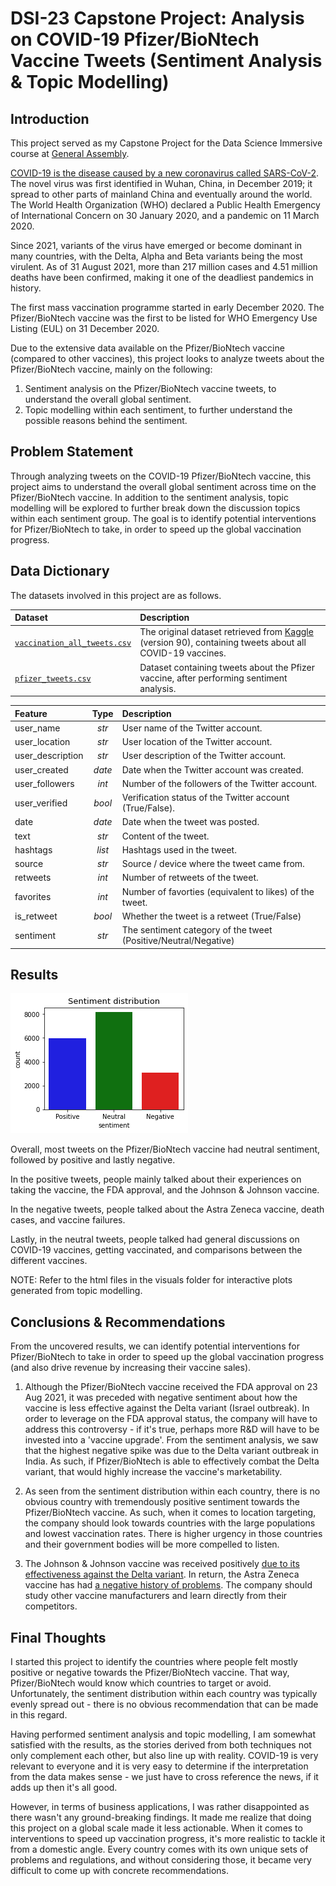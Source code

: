 # DSI-23 Capstone Project: Analysis on COVID-19 Pfizer/BioNtech Vaccine Tweets (Sentiment Analysis & Topic Modelling)

## Introduction

This project served as my Capstone Project for the Data Science Immersive course at [General Assembly](https://generalassemb.ly/).

[COVID-19 is the disease caused by a new coronavirus called SARS-CoV-2](https://www.who.int/emergencies/diseases/novel-coronavirus-2019/question-and-answers-hub/q-a-detail/coronavirus-disease-covid-19). The novel virus was first identified in Wuhan, China, in December 2019; it spread to other parts of mainland China and eventually around the world. The World Health Organization (WHO) declared a Public Health Emergency of International Concern on 30 January 2020, and a pandemic on 11 March 2020. 

Since 2021, variants of the virus have emerged or become dominant in many countries, with the Delta, Alpha and Beta variants being the most virulent. As of 31 August 2021, more than 217 million cases and 4.51 million deaths have been confirmed, making it one of the deadliest pandemics in history. 

The first mass vaccination programme started in early December 2020. The Pfizer/BioNtech vaccine was the first to be listed for WHO Emergency Use Listing (EUL) on 31 December 2020.

Due to the extensive data available on the Pfizer/BioNtech vaccine (compared to other vaccines), this project looks to analyze tweets about the Pfizer/BioNtech vaccine, mainly on the following:
1. Sentiment analysis on the Pfizer/BioNtech vaccine tweets, to understand the overall global sentiment. 
2. Topic modelling within each sentiment, to further understand the possible reasons behind the sentiment. 

## Problem Statement

Through analyzing tweets on the COVID-19 Pfizer/BioNtech vaccine, this project aims to understand the overall global sentiment across time on the Pfizer/BioNtech vaccine. In addition to the sentiment analysis, topic modelling will be explored to further break down the discussion topics within each sentiment group. The goal is to identify potential interventions for Pfizer/BioNtech to take, in order to speed up the global vaccination progress.

## Data Dictionary

The datasets involved in this project are as follows. 

|Dataset|Description|
|:---|:---|
|[`vaccination_all_tweets.csv`](https://github.com/JeffreyPrasetio/DSI-23-Capstone-Project/blob/main/data/vaccination_all_tweets.csv)|The original dataset retrieved from [Kaggle](https://www.kaggle.com/gpreda/all-covid19-vaccines-tweets/metadata) (version 90), containing tweets about all COVID-19 vaccines.| 
|[`pfizer_tweets.csv`](https://github.com/JeffreyPrasetio/DSI-23-Capstone-Project/blob/main/data/pfizer_tweets.csv)|Dataset containing tweets about the Pfizer vaccine, after performing sentiment analysis.| 

|Feature|Type|Description|
|:---|:---:|:---|
|user_name|*str*|User name of the Twitter account.| 
|user_location|*str*|User location of the Twitter account.| 
|user_description|*str*|User description of the Twitter account.| 
|user_created|*date*|Date when the Twitter account was created.| 
|user_followers|*int*|Number of the followers of the Twitter account.| 
|user_verified|*bool*|Verification status of the Twitter account (True/False).| 
|date|*date*|Date when the tweet was posted.| 
|text|*str*|Content of the tweet.| 
|hashtags|*list*|Hashtags used in the tweet.| 
|source|*str*|Source / device where the tweet came from.| 
|retweets|*int*|Number of retweets of the tweet.| 
|favorites|*int*|Number of favorties (equivalent to likes) of the tweet.| 
|is_retweet|*bool*|Whether the tweet is a retweet (True/False) | 
|sentiment|*str*|The sentiment category of the tweet (Positive/Neutral/Negative)| 

## Results

![sentiment_distribution.png](https://github.com/JeffreyPrasetio/DSI-23-Capstone-Project/blob/main/visuals/sentiment%20distribution.png)

Overall, most tweets on the Pfizer/BioNtech vaccine had neutral sentiment, followed by positive and lastly negative.

In the positive tweets, people mainly talked about their experiences on taking the vaccine, the FDA approval, and the Johnson & Johnson vaccine.

In the negative tweets, people talked about the Astra Zeneca vaccine, death cases, and vaccine failures.

Lastly, in the neutral tweets, people talked had general discussions on COVID-19 vaccines, getting vaccinated, and comparisons between the different vaccines.

NOTE: Refer to the html files in the visuals folder for interactive plots generated from topic modelling.

## Conclusions & Recommendations

From the uncovered results, we can identify potential interventions for Pfizer/BioNtech to take in order to speed up the global vaccination progress (and also drive revenue by increasing their vaccine sales).

1. Although the Pfizer/BioNtech vaccine received the FDA approval on 23 Aug 2021, it was preceded with negative sentiment about how the vaccine is less effective against the Delta variant (Israel outbreak). In order to leverage on the FDA approval status, the company will have to address this controversy - if it's true, perhaps more R&D will have to be invested into a 'vaccine upgrade'. From the sentiment analysis, we saw that the highest negative spike was due to the Delta variant outbreak in India. As such, if Pfizer/BioNtech is able to effectively combat the Delta variant, that would highly increase the vaccine's marketability. 

2. As seen from the sentiment distribution within each country, there is no obvious country with tremendously positive sentiment towards the Pfizer/BioNtech vaccine. As such, when it comes to location targeting, the company should look towards countries with the large populations and lowest vaccination rates. There is higher urgency in those countries and their government bodies will be more compelled to listen.

3. The Johnson & Johnson vaccine was received positively [due to its effectiveness against the Delta variant](https://www.jnj.com/positive-new-data-for-johnson-johnson-single-shot-covid-19-vaccine-on-activity-against-delta-variant-and-long-lasting-durability-of-response). In return, the Astra Zeneca vaccine has had [a negative history of problems](https://www.cnbc.com/2021/03/25/astrazeneca-covid-vaccine-all-the-issues-and-problems-the-shot-has-faced.html). The company should study other vaccine manufacturers and learn directly from their competitors.

## Final Thoughts

I started this project to identify the countries where people felt mostly positive or negative towards the Pfizer/BioNtech vaccine. That way, Pfizer/BioNtech would know which countries to target or avoid. Unfortunately, the sentiment distribution within each country was typically evenly spread out - there is no obvious recommendation that can be made in this regard.

Having performed sentiment analysis and topic modelling, I am somewhat satisfied with the results, as the stories derived from both techniques not only complement each other, but also line up with reality. COVID-19 is very relevant to everyone and it is very easy to determine if the interpretation from the data makes sense - we just have to cross reference the news, if it adds up then it's all good.

However, in terms of business applications, I was rather disappointed as there wasn't any ground-breaking findings. It made me realize that doing this project on a global scale made it less actionable. When it comes to interventions to speed up vaccination progress, it's more realistic to tackle it from a domestic angle. Every country comes with its own unique sets of problems and regulations, and without considering those, it became very difficult to come up with concrete recommendations.

